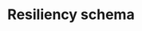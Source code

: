 ---
type: docs
title: "Resiliency schema"
linkTitle: "Resiliency schema"
weight: 2000
description: "The basic schema for a Dapr component"
---